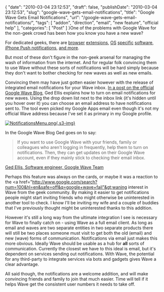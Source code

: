 {
    "date": "2010-03-04 23:12:53",
    "draft": false,
    "publishDate": "2010-03-04 23:12:53",
    "slug": "google-wave-gets-email-notifications",
    "title": "Google Wave Gets Email Notifications",
    "url": "\/google-wave-gets-email-notifications\/",
    "tags": [
        "addon",
        "direction",
        "email",
        "new feature",
        "official help"
    ],
    "categories": [
        "Post"
    ]
}One of the problems with Google Wave for the non-geek crowd has been how
you know you have a new wave?

For dedicated geeks, there are
[browser](https://addons.mozilla.org/en-US/firefox/addon/14973)
[extensions](https://chrome.google.com/extensions/detail/aphncaagnlabkeipnbbicmcahnamibgb?hl=en-us),
[OS](http://github.com/hiroshi/Unofficial-Google-Wave-Notifier)
[specific](http://googsystray.sourceforge.net/)
[software](http://wave-notify.sourceforge.net/index.php), [iPhone Push
notifications](http://www.getwaveboard.com/2009/11/prowl/), [and
more](http://completewaveguide.com/guide/Life_with_Wave).

But most of these don't figure in the non-geek arsenal for managing the
wash of information from the internet. And for regular folk convincing
them to use Wave without these sorts of notifications will be hard
simply because they don't want to bother checking for new waves as well
as new emails.

Convincing them may have just gotten easier however with the release of
integrated email notifications for your Wave inbox. [In a post on the
official Google Wave
Blog](http://googlewave.blogspot.com/2010/03/help-test-email-notifications.html),
Ged Ellis explains how to turn on email notifications for new waves.
Using the drop down list next to the inbox link (it's hidden until you
hover over it) you can choose an email address to have notifications
sent to. The tool even picked my Google Apps email even though it's not
my official Wave address because I've set it as primary in my Google
profile.

[![NotificationsMenu.png](https://turbo.geekorium.com.au/images/NotificationsMenu.png){.s3-img}](http://googlewave.blogspot.com/2010/03/help-test-email-notifications.html)

In the Google Wave Blog Ged goes on to say:

> If you want to use Google Wave with your friends, family or colleagues
> who aren't logging in frequently, help them to turn on notifications.
> Then, they can get updates on their Google Wave account, even if they
> mainly stick to checking their email inbox.

[Ged Ellis, Software engineer, Google Wave
Team](http://googlewave.blogspot.com/2010/03/help-test-email-notifications.html)

Perhaps this feature was always on the cards, or maybe it was a reaction
to the &lt;a
href="http://www.google.com/search?num=100&hl=en&safe=off&q=google+wave+fail"&gt;waning
interest in Wave from the geek community. By making it easier to get
notifications people might start inviting friends who might otherwise be
uninterested in another tool to check. I know I'll be inviting my wife
and a couple of buddies that I've previously thought might be
uninterested thanks to this addition.

However it's still a long way from the ultimate integration I see is
necessary for Wave to finally catch on - using Wave as a full email
client. As long as email and waves are two separate entities in two
separate products there will still be two places someone must visit to
get both the old (email) and new (wave) forms of communication.
Notifications via email just makes this more obvious. Ideally Wave
should be usable as a hub for **all** sorts of communication. Currently
the closest we have to this ideal is email, but it's dependent on
services sending out notifications. With Wave, the potential for any
third-party to integrate services via bots and gadgets gives Wave a
clear advantage.

All said though, the notifications are a welcome addition, and will make
convincing friends and family to join that much easier. Time will tell
if it helps Wave get the consistent user numbers it needs to take off.